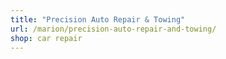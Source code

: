 ```yaml
---
title: "Precision Auto Repair & Towing"
url: /marion/precision-auto-repair-and-towing/
shop: car repair
---
```

